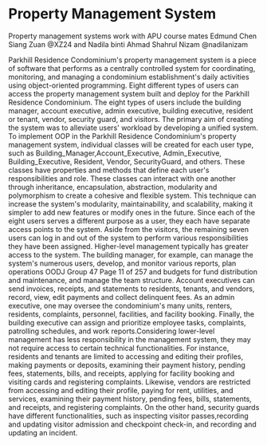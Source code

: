 # Property Management System
Property management systems work with APU course mates Edmund Chen Siang Zuan @XZ24 and Nadila binti Ahmad Shahrul Nizam @nadilanizam

Parkhill Residence Condominium's property management system is a piece of software that performs as a centrally controlled system for coordinating, monitoring, and managing a condominium establishment's daily activities using object-oriented programming. Eight different types of users can access the property management system built and deploy for the Parkhill Residence Condominium. The eight types of users include the building manager, account executive, admin executive, building executive, resident or tenant, vendor, security guard, and visitors. The primary aim of creating the system was to alleviate users' workload by developing a unified system. To implement OOP in the Parkhill Residence Condominium's property management system, individual classes will be created for each user type, such as Building_Manager,Account_Executive, Admin_Executive, Building_Executive, Resident, Vendor, SecurityGuard, and others. These classes have properties and methods that define each user's responsibilities and role. These classes can interact with one another through inheritance, encapsulation, abstraction, modularity and polymorphism to create a cohesive and flexible system. This technique can increase the system's modularity, maintainability, and scalability, making it simpler to add new features or modify ones in the future. Since each of the eight users serves a different purpose as a user, they each have separate access points to the system. Aside from the visitors, the remaining seven users can log in and out of the system to perform various responsibilities they have been assigned. Higher-level management typically has greater access to the system. The building manager, for example, can manage the system's numerous users, develop, and monitor various reports, plan operations OODJ Group 47 Page 11 of 257 and budgets for fund distribution and maintenance, and manage the team structure. Account executives can send invoices, receipts, and statements to residents, tenants, and vendors, record, view, edit payments and collect delinquent fees. As an admin executive, one may oversee the condominium's many units, renters, residents, complaints, personnel, facilities, and facility booking. Finally, the building executive can assign and prioritize employee tasks, complaints, patrolling schedules, and work reports.Considering lower-level management has less responsibility in the management system, they may not require access to certain technical functionalities. For instance, residents and tenants are limited to accessing and editing their profiles, making payments or deposits, examining their payment history, pending fees, statements, bills, and receipts, applying for facility booking and visiting cards and registering complaints. Likewise, vendors are restricted from accessing and editing their profile, paying for rent, utilities, and services, examining their payment history, pending fees, bills, statements, and receipts, and registering complaints. On the other hand, security guards have different functionalities, such as inspecting visitor passes,recording and updating visitor admission and checkpoint check-in, and recording and updating an incident.
